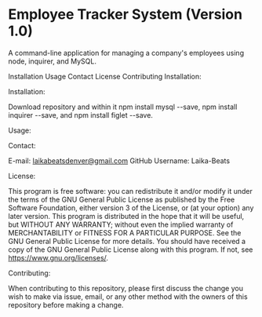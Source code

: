 # Employee Tracker System (Version 1.0)

A command-line application for managing a company's employees using node, inquirer, and MySQL.

 Installation
 Usage
 Contact
 License
 Contributing
 Installation:

 Installation:
 
 Download repository and within it  npm install mysql --save, npm install inquirer --save, and npm install figlet --save.

 Usage:



 Contact:

 E-mail: laikabeatsdenver@gmail.com GitHub Username: Laika-Beats

 License:

 This program is free software: you can redistribute it and/or modify it under the terms of the GNU General Public License as published by the Free Software Foundation, either version 3 of the License, or (at your option) any later version. This program is distributed in the hope that it will be useful, but WITHOUT ANY WARRANTY; without even the implied warranty of MERCHANTABILITY or FITNESS FOR A PARTICULAR PURPOSE. See the GNU General Public License for more details. You should have received a copy of the GNU General Public License along with this program. If not, see https://www.gnu.org/licenses/.

 Contributing:

 When contributing to this repository, please first discuss the change you wish to make via issue, email, or any other method with the owners of this repository before making a change.
